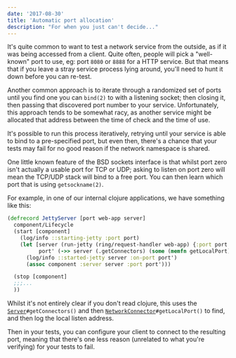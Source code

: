 ```yaml
---
date: '2017-08-30'
title: 'Automatic port allocation'
description: "For when you just can't decide..."
---
```


It's quite common to want to test a network service from the outside, as if it was being accessed from a client. Quite often, people will pick a "well-known" port to use, eg: port `8080` or `8888` for a HTTP service. But that means that if you leave a stray service process lying around, you'll need to hunt it down before you can re-test.<!--more-->

Another common approach is to iterate through a randomized set of ports until you find one you can `bind(2)` to with a listening socket; then closing it, then passing that discovered port number to your service. Unfortunately, this approach tends to be somewhat racy, as another service might be allocated that address between the time of check and the time of use.

It's possible to run this process iteratively, retrying until your service is able to bind to a pre-specified port, but even then, there's a chance that your tests may fail for no good reason if the network namespace is shared.

One little known feature of the BSD sockets interface is that whilst port zero isn't actually a usable port for TCP or UDP; asking to listen on port zero will mean the TCP/UDP stack will bind to a free port. You can then learn which port that is using `getsockname(2)`.

For example, in one of our internal clojure applications, we have something like this:

```clojure
(defrecord JettyServer [port web-app server]
  component/Lifecycle
  (start [component]
    (log/info ::starting-jetty :port port)
    (let [server (run-jetty (ring/request-handler web-app) {:port port :join? false})
          port' (->> server (.getConnectors) (some (memfn getLocalPort)))]
      (log/info ::started-jetty server :on-port port')
      (assoc component :server server :port port')))

  (stop [component]
  ;;;...
  ))
```

Whilst it's not entirely clear if you don't read clojure, this uses the [`Server`](http://www.eclipse.org/jetty/javadoc/9.4.6.v20170531/org/eclipse/jetty/server/Server.html)`#getConnectors()` and then [`NetworkConnector`](http://www.eclipse.org/jetty/javadoc/9.4.6.v20170531/org/eclipse/jetty/server/NetworkConnector.html)`#getLocalPort()` to find, and then log the local listen address.

Then in your tests, you can configure your client to connect to the resulting port, meaning that there's one less reason (unrelated to what you're verifying) for your tests to fail.
